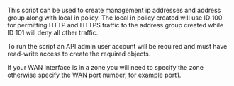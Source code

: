 This script can be used to create management ip addresses and address group along with local in policy.  The local in policy created will use ID 100 for permitting HTTP and HTTPS traffic to the address group created while ID 101 will deny all other traffic.  

To run the script an API admin user account will be required and must have read-write access to create the required objects.  

If your WAN interface is in a zone you will need to specify the zone otherwise specify the WAN port number, for example port1.